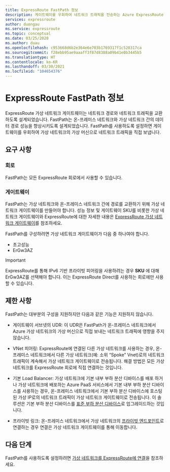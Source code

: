 ```yaml
---
title: ExpressRoute FastPath 정보
description: 게이트웨이를 우회하여 네트워크 트래픽을 전송하는 Azure ExpressRoute FastPath에 대해 알아봅니다.
services: expressroute
author: duongau
ms.service: expressroute
ms.topic: conceptual
ms.date: 03/25/2020
ms.author: duau
ms.openlocfilehash: c953668d6b2e364e6e703b1769317f1c520317ca
ms.sourcegitcommit: f28ebb95ae9aaaff3f87d8388a09b41e0b3445b5
ms.translationtype: HT
ms.contentlocale: ko-KR
ms.lasthandoff: 03/30/2021
ms.locfileid: "104654376"
---
```

# <a name="about-expressroute-fastpath"></a>ExpressRoute FastPath 정보

ExpressRoute 가상 네트워크 게이트웨이는 네트워크 경로와 네트워크 트래픽을 교환하도록 설계되었습니다. FastPath는 온-프레미스 네트워크와 가상 네트워크 간의 데이터 경로 성능을 향상시키도록 설계되었습니다. FastPath를 사용하도록 설정하면 게이트웨이를 우회하여 가상 네트워크의 가상 머신으로 네트워크 트래픽을 직접 보냅니다.

## <a name="requirements"></a>요구 사항

### <a name="circuits"></a>회로

FastPath는 모든 ExpressRoute 회로에서 사용할 수 있습니다.

### <a name="gateways"></a>게이트웨이

FastPath는 가상 네트워크와 온-프레미스 네트워크 간에 경로를 교환하기 위해 가상 네트워크 게이트웨이를 만들어야 합니다. 성능 정보 및 게이트웨이 SKU를 비롯한 가상 네트워크 게이트웨이와 ExpressRoute에 대한 자세한 내용은 [ExpressRoute 가상 네트워크 게이트웨이](expressroute-about-virtual-network-gateways.md)를 참조하세요.

FastPath를 구성하려면 가상 네트워크 게이트웨이가 다음 중 하나여야 합니다.

* 초고성능
* ErGw3AZ

> [!IMPORTANT]
> ExpressRoute를 통해 IPv6 기반 프라이빗 피어링을 사용하려는 경우 **SKU** 에 대해 ErGw3AZ를 선택해야 합니다. 이는 ExpressRoute Direct를 사용하는 회로에만 사용할 수 있습니다.
> 
>

## <a name="limitations"></a>제한 사항

FastPath는 대부분의 구성을 지원하지만 다음과 같은 기능은 지원하지 않습니다.

* 게이트웨이 서브넷의 UDR: 이 UDR은 FastPath가 온-프레미스 네트워크에서 Azure 가상 네트워크의 가상 머신으로 직접 보내는 네트워크 트래픽에 영향을 주지 않습니다. 

* VNet 피어링: ExpressRoute에 연결된 다른 가상 네트워크를 사용하는 경우, 온-프레미스 네트워크에서 다른 가상 네트워크(예: 소위 “Spoke” Vnet)로의 네트워크 트래픽이 계속해서 가상 네트워크 게이트웨이로 전송됩니다. 해결 방법은 모든 가상 네트워크를 ExpressRoute 회로에 직접 연결하는 것입니다.

* 기본 Load Balancer: 가상 네트워크에 기본 내부 부하 분산 디바이스를 배포 하거나 가상 네트워크에 배포하는 Azure PaaS 서비스에서 기본 내부 부하 분산 디바이스를 사용하는 경우, 온-프레미스 네트워크에서 기본 부하 분산 디바이스에 호스팅된 가상 IP로의 네트워크 트래픽이 가상 네트워크 게이트웨이로 전송됩니다. 이 솔루션은 기본 부하 분산 디바이스를 [표준 부하 분산 디바이스](../load-balancer/load-balancer-overview.md)로 업그레이드하는 것입니다.

* 프라이빗 링크: 온-프레미스 네트워크에서 가상 네트워크의 [프라이빗 엔드포인트](../private-link/private-link-overview.md)로 연결하는 경우 연결은 가상 네트워크 게이트웨이를 통해 이동합니다.
 
## <a name="next-steps"></a>다음 단계

FastPath를 사용하도록 설정하려면 [가상 네트워크를 ExpressRoute에 연결](expressroute-howto-linkvnet-arm.md#configure-expressroute-fastpath)을 참조하세요.
